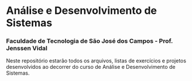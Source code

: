 # Análise e Desenvolvimento de Sistemas
### Faculdade de Tecnologia de São José dos Campos - Prof. Jenssen Vidal

Neste repositório estarão todos os arquivos, listas de exercícios e projetos desenvolvidos ao decorrer do curso de Análise e Desenvolvimento de Sistemas. 